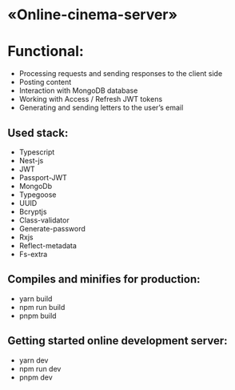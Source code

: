 # «Online-cinema-server»

# Functional:

- Processing requests and sending responses to the client side
- Posting content 
- Interaction with MongoDB database
- Working with Access / Refresh JWT tokens
- Generating and sending letters to the user’s email

## Used stack:
- Typescript
- Nest-js
- JWT
- Passport-JWT
- MongoDb
- Typegoose
- UUID
- Bcryptjs
- Class-validator
- Generate-password
- Rxjs
- Reflect-metadata
- Fs-extra

## Compiles and minifies for production:
- yarn build
- npm run build
- pnpm build

## Getting started online development server:
- yarn dev
- npm run dev
- pnpm dev
